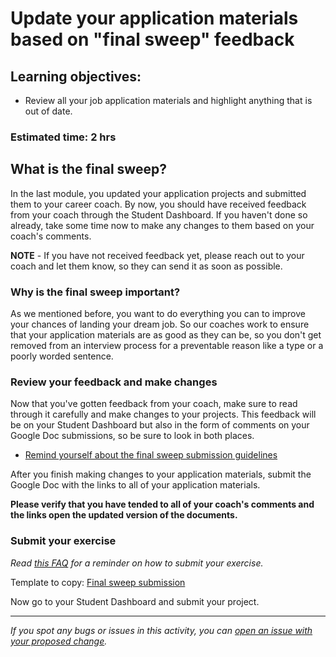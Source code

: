 # Update your application materials based on "final sweep" feedback

## Learning objectives:

- Review all your job application materials and highlight anything that is out of date.

### **Estimated time**: 2 hrs

## What is the final sweep?

In the last module, you updated your application projects and submitted them to your career coach. By now, you should have received feedback from your coach through the Student Dashboard. If you haven't done so already, take some time now to make any changes to them based on your coach's comments. 

**NOTE** - If you have not received feedback yet, please reach out to your coach and let them know, so they can send it as soon as possible. 

### Why is the final sweep important?

As we mentioned before, you want to do everything you can to improve your chances of landing your dream job. So our coaches work to ensure that your application materials are as good as they can be, so you don't get removed from an interview process for a preventable reason like a type or a poorly worded sentence. 

### Review your feedback and make changes

Now that you've gotten feedback from your coach, make sure to read through it carefully and make changes to your projects. This feedback will be on your Student Dashboard but also in the form of comments on your Google Doc submissions, so be sure to look in both places. 

- [Remind yourself about the final sweep submission guidelines](https://github.com/microverseinc/curriculum-professional-skills/blob/main/job-search/final-sweep.md)

After you finish making changes to your application materials, submit the Google Doc with the links to all of your application materials.

**Please verify that you have tended to all of your coach's comments and the links open the updated version of the documents.**


### Submit your exercise

*Read [this FAQ](https://microverse.zendesk.com/hc/en-us/articles/360061344234) for a reminder on how to submit your exercise.* 

Template to copy: [Final sweep submission](https://docs.google.com/document/d/1BbNMkB9b6hMgiF0x30y55vTAilsL58Tc1xLSboTR68o/edit#)

Now go to your Student Dashboard and submit your project.

------

_If you spot any bugs or issues in this activity, you can [open an issue with your proposed change](https://github.com/microverseinc/curriculum-transversal-skills/blob/main/git-github/articles/open_issue.md)._

